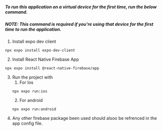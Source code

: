 #####  To run this application on a virtual device for the first time, run the below command.

##### **NOTE:**  *This command is required if you're using that device for the first time to run the application.*

1. Install expo dev client
  ```
  npx expo install expo-dev-client
  ```
2. Install React Native Firebase App
```
npx expo install @react-native-firebase/app
```
3. Run the project with
   1. For Ios 
   ```
   npx expo run:ios
   ```
   2. For android
   ```
   npx expo run:android
   ```
4. Any other firebase package been used should alsoo be refrenced in the app config file.



